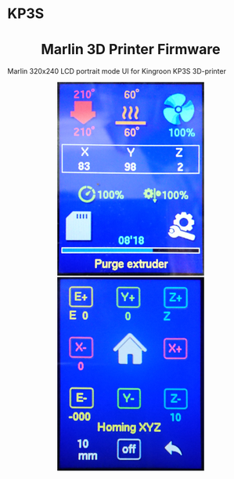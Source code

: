 # KP3S
<h1 align="center">Marlin 3D Printer Firmware</h1>

<p>Marlin 320x240 LCD portrait mode UI for Kingroon KP3S 3D-printer</p>

<p align="center">
    <img alt="Main screen" src="img/main.jpg"></a>
    <img alt="Move axies screen" src="img/move.jpg"></a>
</p>
